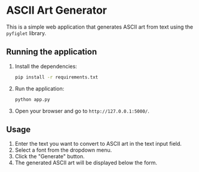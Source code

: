 # ASCII Art Generator

This is a simple web application that generates ASCII art from text using the `pyfiglet` library.

## Running the application

1.  Install the dependencies:
    ```bash
    pip install -r requirements.txt
    ```
2.  Run the application:
    ```bash
    python app.py
    ```
3.  Open your browser and go to `http://127.0.0.1:5000/`.

## Usage

1.  Enter the text you want to convert to ASCII art in the text input field.
2.  Select a font from the dropdown menu.
3.  Click the "Generate" button.
4.  The generated ASCII art will be displayed below the form.
